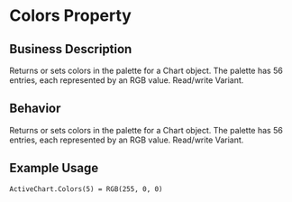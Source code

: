 # Colors Property

## Business Description
Returns or sets colors in the palette for a Chart object. The palette has 56 entries, each represented by an RGB value. Read/write Variant.

## Behavior
Returns or sets colors in the palette for a Chart object. The palette has 56 entries, each represented by an RGB value. Read/write Variant.

## Example Usage
```vba
ActiveChart.Colors(5) = RGB(255, 0, 0)
```